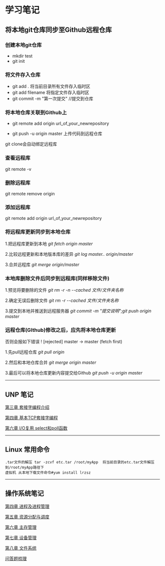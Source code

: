 # 学习笔记
## 将本地git仓库同步至Github远程仓库
### 创建本地git仓库
+ mkdir test
+ git init 
### 将文件存入仓库
+ git add .  将当前目录所有文件存入临时区
+ git add filename  将指定文件存入临时区
+ git commit -m "第一次提交"    //提交到仓库
### 将本地仓库关联到Github上
+ git remote add origin url_of_your_newrepository

+ git push -u origin master  上传代码到远程仓库

git clone会自动绑定远程库
### 查看远程库
git remote -v

### 删除远程库
git remote remove origin

### 添加远程库
git remote add  origin url_of_your_newrepository

### 将远程库更新同步到本地仓库
1.把远程库更新到本地 *git fetch origin master*

2.比较远程更新和本地版本库的差异 *git log master.. origin/master*

3.合并远程库 *git merge origin/master*

### 本地库删除文件后同步到远程库(同样移除文件)
1.预览将要删除的文件 *git rm -r -n --cached 文件/文件夹名称*

2.确定无误后删除文件 *git rm -r --cached 文件/文件夹名称*

3.提交到本地并推送到远程服务器 *git commit -m "提交说明";git push origin master*

### 远程仓库(GIthub)修改之后，应先将本地仓库更新
否则会报如下错误
 ! [rejected]        master -> master (fetch first)

1.先pull远程仓库 *git pull origin*

2.然后和本地仓库合并 *git merge origin master*

3.最后可以将本地仓库更新内容提交给Github  *git push -u origin master* 

___
## UNP 笔记

[第三章 套接字编程介绍](Node/c3.md)

[第四章 基本TCP套接字编程](Node/c4.md)

[第六章 I/O复用 select和poll函数](Node/c6.md)

___
## Linux 常用命令
    .tar文件的解压 tar -zcvf etc.tar /root/myApp  将当前目录的etc.tar文件解压到/root/myApp路径下
    虚拟机 从本地下载文件命令#yum install lrzsz  
___
## 操作系统笔记
[第四章 进程及进程管理](Node/systemC4.md)

[第五章 资源分配与调度](Node/systemC5.md)

[第六章 主存管理](Node/systemC6.md)

[第七章 设备管理](Node/systemC7.md)

[第八章 文件系统](Node/systemC8.md)

[问答题梳理](Node/问答题梳理.md)
